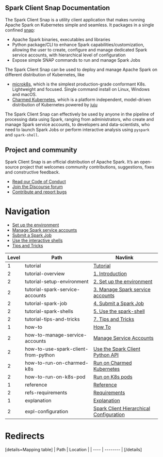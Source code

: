 ## Spark Client Snap Documentation 
The Spark Client Snap is a utility client application that makes running Apache Spark on Kubernetes simple 
and seamless. It packages in a single confined [snap](https://snapcraft.io/):

* Apache Spark binaries, executables and libraries 
* Python package/CLI to enhance Spark capabilities/customization, allowing the user to create, configure and manage dedicated Spark service accounts, with hierarchical level of configuration
* Expose simple SNAP commands to run and manage Spark Jobs

The Spark Client Snap can be used to deploy and manage Apache Spark on different distribution of Kubernetes, like
* [microk8s](https://microk8s.io/), which is the simplest production-grade conformant K8s. Lightweight and focused. 
Single command install on Linux, Windows and macOS.
* [Charmed Kubernetes](https://ubuntu.com/kubernetes/charmed-k8s), which is a platform independent, model-driven distribution 
of Kubernetes powered by [juju](https://juju.is/) 

The Spark Client Snap can effectively be used by anyone in the pipeline of processing 
data using Spark, ranging from administrators, who create and manage Spark service accounts, to 
developers and data-scientists, who need to launch Spark Jobs or perform interactive analysis
using `pyspark` and `spark-shell`.


## Project and community

Spark Client Snap is an official distribution of Apache Spark. It’s an open-source project that welcomes community contributions, suggestions, fixes and constructive feedback.
- [Read our Code of Conduct](https://ubuntu.com/community/code-of-conduct)
- [Join the Discourse forum](https://discourse.charmhub.io/tag/spark)
- [Contribute and report bugs](https://github.com/canonical/spark-client-snap)


# Navigation

* [Set up the environment]()
* [Manage Spark service accounts]()
* [Submit a Spark Job]()
* [Use the interactive shells]()
* [Tips and Tricks](https://discourse.charmhub.io/t/spark-client-snap-tutorial-common-gotchas/8955)


| Level | Path                                | Navlink                                                                                                                                           |
|-------|-------------------------------------|---------------------------------------------------------------------------------------------------------------------------------------------------|
| 1     | tutorial                            | [Tutorial]()                                                                                                                                      |
| 2     | tutorial-overview                   | [1. Introduction](https://discourse.charmhub.io/t/spark-client-snap-tutorial/8957)                                                                |
| 2     | tutorial-setup-environment          | [2. Set up the environment](https://discourse.charmhub.io/t/spark-client-snap-tutorial-setup-environment/8951)                                    |
| 2     | tutorial-spark-service-accounts     | [3. Manage Spark service accounts](https://discourse.charmhub.io/t/spark-client-snap-tutorial-setup-environment/8952)                             |
| 2     | tutorial-spark-job                  | [4. Submit a Spark Job](https://discourse.charmhub.io/t/spark-client-snap-tutorial-spark-submit/8953)                                             |
| 2     | tutorial-spark-shells               | [5. Use the spark-shell](https://discourse.charmhub.io/t/spark-client-snap-tutorial-interactive-mode/8954)                                        |
| 2     | tutorial-tips-and-tricks            | [7. Tips and Tricks](https://discourse.charmhub.io/t/spark-client-snap-tutorial-common-gotchas/8955)                                              |
| 1     | how-to                              | [How To]()                                                                                                                                        |
| 2     | how-to-manage-service-accounts      | [Manage Service Accounts](https://discourse.charmhub.io/t/spark-client-snap-how-to-manage-spark-accounts/8959)                                    |
| 2     | how-to-use-spark-client-from-python | [Use the Spark Client Python API](https://discourse.charmhub.io/t/spark-client-snap-how-to-python-api/8958)                                       |
| 2     | how-to-run-on-charmed-k8s           | [Run on Charmed Kubernetes](https://discourse.charmhub.io/t/spark-client-snap-how-to-run-on-charmed-kubernetes/8960)                              |
| 2     | how-to-run-on-k8s-pod               | [Run on K8s pods](https://discourse.charmhub.io/t/spark-client-snap-how-to-run-on-k8s-in-a-pod/8961)                                              |
| 1     | reference                           | [Reference]()                                                                                                                                     |
| 2     | refs-requirements                   | [Requirements](https://discourse.charmhub.io/t/spark-client-snap-reference-requirements/8962)                                                     |
| 1     | explanation                         | [Explanation]()                                                                                                                                   |
| 2     | expl-configuration                  | [Spark Client Hierarchical Configuration](https://discourse.charmhub.io/t/spark-client-snap-explanation-hierarchical-configuration-handling/8956) |


# Redirects

[details=Mapping table]
| Path | Location |
| ---- | -------- |
[/details]
